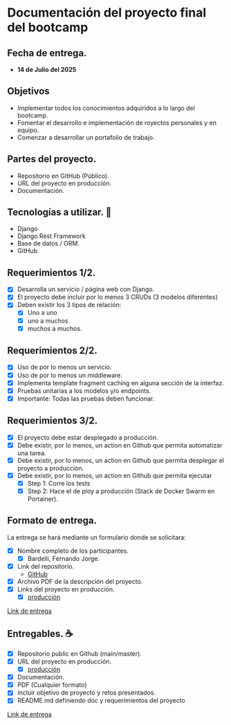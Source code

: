 # Documentación del proyecto final del bootcamp

## Fecha de entrega.

- **14 de Julio del 2025**

## Objetivos

- Implementar todos los conocimientos adquiridos a lo largo del bootcamp.
- Fomentar el desarrollo e implementación de royectos personales y en equipo.
- Comenzar a desarrollar un portafolio de trabajo.

## Partes del proyecto.
- Repositorio en GitHub (Público).
- URL del proyecto en producción.
- Documentación.


## Tecnologías a utilizar. 🐍

- Django
- Django Rest Framework
- Base de datos / ORM.
- GitHub.

## Requerimientos 1/2.
- [x] Desarrolla un servicio / página web con Django.
- [x] El proyecto debe incluir por lo menos 3 CRUDs (3 modelos diferentes)
- [x] Deben existir los 3 tipos de relación:
    - [x] Uno a uno
    - [x] uno a muchos
    - [x] muchos a muchos.

## Requerimientos 2/2.
-  [x] Uso de por lo menos un servicio.
-  [x] Uso de por lo menos un middleware.
-  [x] Implementa template fragment caching en alguna sección de la interfaz.
-  [x] Pruebas unitarias a los modelos y/o endpoints.
-  [x] Importante: Todas las pruebas deben funcionar.

## Requerimientos 3/2.
- [x] El proyecto debe estar desplegado a producción.
- [x] Debe existir, por lo menos, un action en Github que permita automatizar una tarea.
- [x] Debe existir, por lo menos, un action en Github que permita desplegar el proyecto a producción.
- [x] Debe existir, por lo menos, un action en Github que permita ejecutar
    - [x] Step 1: Corre los tests
    - [x] Step 2: Hace el de ploy a producción (Stack de Docker Swarm en Portainer).

## Formato de entrega.

La entrega se hará mediante un formulario donde se
solicitara:
- [x] Nombre completo de los participantes.
    - [x] Bardelli, Fernando Jorge.
- [x] Link del repositorio.
    - [GitHub](https://github.com/fjbardelli/djbootcamp)
- [x] Archivo PDF de la descripción del proyecto.
- [x] Links del proyecto en producción.
    - [x] [producción](https://dj-codigo-facilito.fliabardelli.com.ar/)

[Link de entrega](https://codigofacilito.com/bootcamps/django-avanzado/projects/new)

## Entregables. ☕
- [x] Repositorio public en Github (main/master).
- [x] URL del proyecto en producción.
    - [x] [producción](https://dj-codigo-facilito.fliabardelli.com.ar/)
- [x] Documentación.
- [x] PDF (Cualquier formato)
- [x] Incluir objetivo de proyecto y retos presentados.
- [x] README.md definiendo doc y requerimientos del proyecto

[Link de entrega](https://codigofacilito.com/bootcamps/django-avanzado/projects/new)

